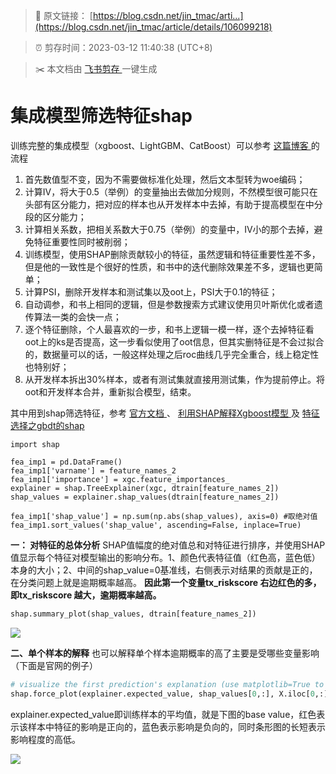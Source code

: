 > 🔗 原文链接： [https://blog.csdn.net/jin_tmac/arti...](https://blog.csdn.net/jin_tmac/article/details/106099218)

> ⏰ 剪存时间：2023-03-12 11:40:38 (UTC+8)

> ✂️ 本文档由 [飞书剪存 ](https://www.feishu.cn/hc/zh-CN/articles/606278856233?from=in_ccm_clip_doc)一键生成

# 集成模型筛选特征shap

训练完整的集成模型（xgboost、LightGBM、CatBoost）可以参考 [这篇博客 ](https://zhuanlan.zhihu.com/p/138172743)的流程

1. 首先数值型不变，因为不需要做标准化处理，然后文本型转为woe编码；
2. 计算IV，将大于0.5（举例）的变量抽出去做加分规则，不然模型很可能只在头部有区分能力，把对应的样本也从开发样本中去掉，有助于提高模型在中分段的区分能力；
3. 计算相关系数，把相关系数大于0.75（举例）的变量中，IV小的那个去掉，避免特征重要性同时被削弱；
4. 训练模型，使用SHAP删除贡献较小的特征，虽然逻辑和特征重要性差不多，但是他的一致性是个很好的性质，和书中的迭代删除效果差不多，逻辑也更简单；
5. 计算PSI，删除开发样本和测试集以及oot上，PSI大于0.1的特征；
6. 自动调参，和书上相同的逻辑，但是参数搜索方式建议使用贝叶斯优化或者遗传算法一类的会快一点；
7. 逐个特征删除，个人最喜欢的一步，和书上逻辑一模一样，逐个去掉特征看oot上的ks是否提高，这一步看似使用了oot信息，但其实删特征是不会过拟合的，数据量可以的话，一般这样处理之后roc曲线几乎完全重合，线上稳定性也特别好；
8. 从开发样本拆出30%样本，或者有测试集就直接用测试集，作为提前停止。将oot和开发样本合并，重新拟合模型，结束。

其中用到shap筛选特征，参考 [官方文档 ](https://github.com/slundberg/shap)、 [利用SHAP解释Xgboost模型 ](http://sofasofa.io/tutorials/shap_xgboost/)及 [特征选择之gbdt的shap](https://zhuanlan.zhihu.com/p/91991467)

```Plaintext
import shap

fea_imp1 = pd.DataFrame()
fea_imp1['varname'] = feature_names_2
fea_imp1['importance'] = xgc.feature_importances_
explainer = shap.TreeExplainer(xgc, dtrain[feature_names_2])
shap_values = explainer.shap_values(dtrain[feature_names_2])

fea_imp1['shap_value'] = np.sum(np.abs(shap_values), axis=0) #取绝对值
fea_imp1.sort_values('shap_value', ascending=False, inplace=True)
```

**一： 对特征的总体分析**
SHAP值幅度的绝对值总和对特征进行排序，并使用SHAP值显示每个特征对模型输出的影响分布。1、颜色代表特征值（红色高，蓝色低）本身的大小；2、中间的shap_value=0基准线，右侧表示对结果的贡献是正的，在分类问题上就是逾期概率越高。 **因此第一个变量tx_riskscore 右边红色的多，即tx_riskscore 越大，逾期概率越高。**

```Python
shap.summary_plot(shap_values, dtrain[feature_names_2])
```

![](https://fjjwhjwd3p.feishu.cn/space/api/box/stream/download/asynccode/?code=MGE0ZWRmMDBjZWM4MzA1M2MzOTViZTI3NjUwZmZkYzBfRWUzNjdKYVBkZHR6NVNHTHJCSXNCU3J3dFVRSUhoTXNfVG9rZW46SE9CS2JwVGVVb1dpTFV4WjZSM2NXNUhLbjljXzE2Nzg1OTI0NTE6MTY3ODU5NjA1MV9WNA)

**二、单个样本的解释**
也可以解释单个样本逾期概率的高了主要是受哪些变量影响（下面是官网的例子）

```Python
# visualize the first prediction's explanation (use matplotlib=True to avoid Javascript)
shap.force_plot(explainer.expected_value, shap_values[0,:], X.iloc[0,:])
```

explainer.expected_value即训练样本的平均值，就是下图的base value，红色表示该样本中特征的影响是正向的，蓝色表示影响是负向的，同时条形图的长短表示影响程度的高低。

![](https://fjjwhjwd3p.feishu.cn/space/api/box/stream/download/asynccode/?code=ODdhZGZjMTEwODViNjZmNWY1NDRjOTlmNTE2ODE0ODBfU0J6Q1JhYWRSU3pGZ1VEUTdhNlN1TGhLNHN5d1ZTMkFfVG9rZW46SzhJZGJyaFBZb3JFemd4ZWpZZ2NvZjhQbkZmXzE2Nzg1OTI0NTE6MTY3ODU5NjA1MV9WNA)
